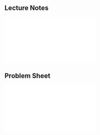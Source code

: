 ## Lecture Notes

<object data="GE2023Lecture1.pdf" type="application/pdf" width="110%" height="1500">
    <embed src="GE2023Lecture1.pdf" type="application/pdf" />
</object>

## Problem Sheet

<object data="sheet1.pdf" type="application/pdf" width="100%" height="1500">
    <embed src="sheet1.pdf" type="application/pdf" />
</object>